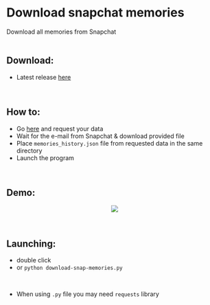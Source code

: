 # Download snapchat memories
Download all memories from Snapchat  
<br>

## Download:
- Latest release [here](https://github.com/emermacko/download-snap-memories/releases)

<br>

## How to:
- Go [here](https://accounts.snapchat.com/accounts/downloadmydata) and request your data
- Wait for the e-mail from Snapchat & download provided file
- Place `memories_history.json` file from requested data in the same directory
- Launch the program

<br>

## Demo:

<p align="center">
  <img width="auto" height="auto" src="https://user-images.githubusercontent.com/25122875/89818733-8b56b600-db4a-11ea-8e04-24b51ec20746.jpg">
</p>

<br>

## Launching:
- double click
- or `python download-snap-memories.py`

<br>

- When using `.py` file you may need `requests` library

